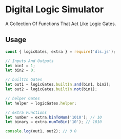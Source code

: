 # Digital Logic Simulator
A Collection Of Functions That Act Like Logic Gates.

## Usage
```js
const { logicGates, extra } = require('dls.js');

// Inputs And Outputs
let bin1 = 1;
let bin2 = 0;

// builtIn Gates
let out1 = logicGates.builtIn.and(bin1, bin2);
let out2 = logicGates.builtIn.not(bin1);

// helper Gates
let helper = logicGates.helper;

// extra Functions
let number = extra.binToNum('1010'); // 10
let binary = extra.numToBin('10'); // 1010

console.log(out1, out2); // 0 0
```
